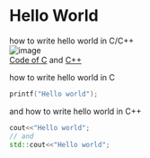 # Hello World
how to write hello world in C/C++  
![image](https://user-images.githubusercontent.com/104252631/174271788-cd067e9f-9899-4820-ad69-60f072e0adfa.png)  
[Code of C](https://github.com/mAdithya1/hello_c/blob/main/hello.c) and [C++](https://github.com/mAdithya1/hello_c/blob/main/hello.c%2B%2B)

how to write hello world  in C
```C
printf("Hello world");
```
and
how to write hello world in C++
```Cpp
cout<<"Hello world";
// and 
std::cout<<"Hello world";
```
